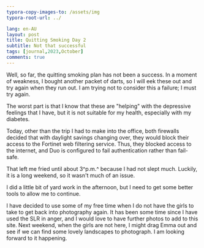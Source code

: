 ```yaml
---
typora-copy-images-to: /assets/img
typora-root-url: ../

lang: en-AU
layout: post
title: Quitting Smoking Day 2
subtitle: Not that successful
tags: [journal,2023,October]
comments: true
---
```


Well, so far, the quitting smoking plan has not been a success. In a moment of weakness, I bought another packet of darts, so I will eek these out and try again when they run out. I am trying not to consider this a failure; I must try again.

The worst part is that I know that these are "helping" with the depressive feelings that I have, but it is not suitable for my health, especially with my diabetes.

Today, other than the trip I had to make into the office, both firewalls decided that with daylight savings changing over, they would block their access to the Fortinet web filtering service. Thus, they blocked access to the internet, and Duo is configured to fail authentication rather than fail-safe.

That left me fried until about 3^p.m.^ because I had not slept much. Luckily, it is a long weekend, so it wasn't much of an issue.

I did a little bit of yard work in the afternoon, but I need to get some better tools to allow me to continue.

I have decided to use some of my free time when I do not have the girls to take to get back into photography again. It has been some time since I have used the SLR in anger, and I would love to have further photos to add to this site. Next weekend, when the girls are not here, I might drag Emma out and see if we can find some lovely landscapes to photograph.
I am looking forward to it happening.